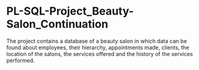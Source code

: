 # PL-SQL-Project_Beauty-Salon_Continuation
The project contains a database of a beauty salon in which data can be found about employees, their hierarchy, appointments made, clients, the location of the salons, the services offered and the history of the services performed.

